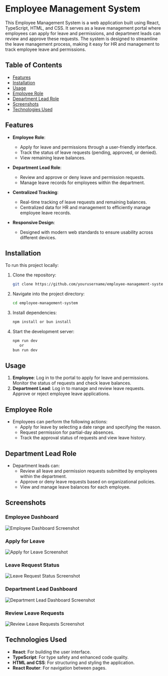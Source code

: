 # Employee Management System

This Employee Management System is a web application built using React, TypeScript, HTML, and CSS. It serves as a leave management portal where employees can apply for leave and permissions, and department leads can review and approve these requests. The system is designed to streamline the leave management process, making it easy for HR and management to track employee leave and permissions.

## Table of Contents
- [Features](#features)
- [Installation](#installation)
- [Usage](#usage)
- [Employee Role](#employee-role)
- [Department Lead Role](#department-lead-role)
- [Screenshots](#screenshots)
- [Technologies Used](#technologies-used)

## Features
- **Employee Role**:
  - Apply for leave and permissions through a user-friendly interface.
  - Track the status of leave requests (pending, approved, or denied).
  - View remaining leave balances.

- **Department Lead Role**:
  - Review and approve or deny leave and permission requests.
  - Manage leave records for employees within the department.

- **Centralized Tracking**:
  - Real-time tracking of leave requests and remaining balances.
  - Centralized data for HR and management to efficiently manage employee leave records.

- **Responsive Design**:
  - Designed with modern web standards to ensure usability across different devices.

## Installation
To run this project locally:

1. Clone the repository:
    ```bash
    git clone https://github.com/yourusername/employee-management-system.git
    ```

2. Navigate into the project directory:
    ```bash
    cd employee-management-system
    ```

3. Install dependencies:
    ```bash
    npm install or bun install
    ```

4. Start the development server:
    ```bash
    npm run dev
       or
    bun run dev
    ```

## Usage

1. **Employee**: Log in to the portal to apply for leave and permissions. Monitor the status of requests and check leave balances.
2. **Department Lead**: Log in to manage and review leave requests. Approve or reject employee leave applications.

## Employee Role

- Employees can perform the following actions:
  - Apply for leave by selecting a date range and specifying the reason.
  - Request permission for partial-day absences.
  - Track the approval status of requests and view leave history.

## Department Lead Role

- Department leads can:
  - Review all leave and permission requests submitted by employees within the department.
  - Approve or deny leave requests based on organizational policies.
  - View and manage leave balances for each employee.

## Screenshots
### Employee Dashboard
![Employee Dashboard Screenshot](https://github.com/user-attachments/assets/employee-dashboard.png)

### Apply for Leave
![Apply for Leave Screenshot](https://github.com/user-attachments/assets/apply-leave.png)

### Leave Request Status
![Leave Request Status Screenshot](https://github.com/user-attachments/assets/leave-status.png)

### Department Lead Dashboard
![Department Lead Dashboard Screenshot](https://github.com/user-attachments/assets/lead-dashboard.png)

### Review Leave Requests
![Review Leave Requests Screenshot](https://github.com/user-attachments/assets/review-requests.png)

## Technologies Used
- **React**: For building the user interface.
- **TypeScript**: For type safety and enhanced code quality.
- **HTML and CSS**: For structuring and styling the application.
- **React Router**: For navigation between pages.
